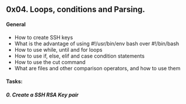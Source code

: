 ## 0x04. Loops, conditions and Parsing.


#### General
*	How to create SSH keys
*	What is the advantage of using #!/usr/bin/env bash over #!/bin/bash
*	How to use while, until and for loops
*	How to use if, else, elif and case condition statements
*	How to use the cut command
*	What are files and other comparison operators, and how to use them


#### Tasks:


##### 0. Create a SSH RSA Key pair

